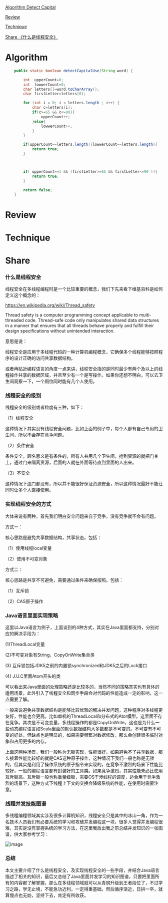 
 [Algorithm Detect Capital](#algorithm)

 [Review](#review)

 [Technique](#technique)

 [Share 《什么是线程安全》 ](#share)


# Algorithm

```java
    public static boolean detectCapitalUse(String word) {

        int  upperCount=0;
        int  lowwerCount=0;
        char letters[]=word.toCharArray();
        char firstLetter=letters[0];

        for (int i = 0; i < letters.length ; i++) {
            char c=letters[i];
            if(c>=65 && c<=90){
                upperCount++;
            }else{
                lowwerCount++;
            }
        }

        if(upperCount==letters.length||lowwerCount==letters.length){
            return true;
        }



        if( upperCount==1 && (firstLetter>=65 && firstLetter<=90 )){
            return true;
        }

        return false;
    }

```

# Review


# Technique


# Share

### 什么是线程安全

线程安全在多线程编程时是一个比较重要的概念，我们下先来看下维基百科是如何定义这个概念的：

https://en.wikipedia.org/wiki/Thread_safety

Thread safety is a computer programming concept applicable to multi-threaded code. Thread-safe code only manipulates shared data structures in a manner that ensures that all threads behave properly and fulfill their design specifications without unintended interaction.

意思是说：

线程安全是应用于多线程代码的一种计算机编程概念，它确保多个线程能够按照程序的设计正确的访问共享数据结构。

或者再贴近编程语言的角度一点来讲，线程安全指的是同时最少有两个及以上的线程操作共享的数据区域，并且至少有一个是写操作。如果你还想不明白，可以去卫生间观察一下，一个厕位同时能有几个人使用。

### 线程安全的级别

线程安全的级别或者粒度有三种，如下：

（1）线程安全

这种情况下其实没有线程安全问题，比如上面的例子中，每个人都有自己专用的卫生间，所以不会存在竞争问题。


（2）条件安全

条件安全，顾名思义是有条件的，所有人共用几个卫生间，抢到资源的就把门关上，通过门来隔离资源，后面的人就在外面等待直到里面的人出来。


（3）不安全

这种情况下连门都没有，所以并不能很好保证资源安全，所以这种情况最好不能让同时让多个人直接使用。

###  实现线程安全的方式

大体来说有两种，首先我们明白安全问题来自于竞争，没有竞争就不会有问题。

方式一：

核心思路是避免共享数据结构，共享状态。包括：

（1）使用线程local变量

（2）使用不可变对象


方式二：

核心思路是共享不可避免，需要通过条件来确保按照。包括：

（1）互斥锁

（2）CAS原子操作


### Java语言里面实现策略


这里以Java语言为例子，上面谈到的4种方式，其实在Java里面都支持，分别对应的解决手段为：

(1)ThreadLocal变量

(2)不可变对象有String，CopyOnWrite集合类

 (3) 互斥锁包括JDK5之前的内置锁synchronized和JDK5之后的Lock接口
 
 (4) J.U.C里面Atom开头的类


可以看出来Java里面的处理策略还是比较多的，当然不同的策略其实也有具体的适用场景，此外引入了线程安全和同步手段会对代码的性能造成一定的影响，这一点需要了解。


一般来说避免共享数据结构是能够比较优雅的解决并发问题，这种程序对多线程更友好，性能也会更高。比如单机的ThreadLocal和分布式的Ator模型。这里面不存在竞争。其次是不可变变量，多线程操作的都是CopyOnWrite，这也是为什么一些动态编程语言如Scala里面的默认数据结构大多数都是不可变的。不可变有不可变的好处，但缺点也是明显的，如果需要频繁对数据修改，那么会创建很多临时对象和占用更多的内存。


上面这两种场景，我们一般称为无锁实现，性能很好。如果避免不了共享数据，那么接着性能比较好的就是CAS这种原子操作，这种情况下我们一般也称是无锁的，但其实是利用了操作系统的原子指令来实现的，在竞争不激烈的场景下性能比较好，一般的编程语言都有封装好的工具类。如果竞争激烈，其实性能未必比使用互斥锁高。互斥锁一般也称重量级锁，需要OS干涉线程的调度，适合用于竞争激烈的场景下，这种方式下线程上下文的交换会降级系统的性能，在使用时需要注意。

### 线程并发技能图谱

多线程编程领域其实涉及很多计算机知识，线程安全只是其中的冰山一角，作为一名技术人员我们有必要系统的学习和攻破并发编程这一块，很多人觉得并发编程很难，其实是没有掌握系统的学习方法，在这里我放出我之前总结并发知识的一张图谱，供大家参考学习：

![image](https://github.com/qindongliang/Java-Note/raw/master/src/main/resources/pic/Java%E5%B9%B6%E5%8F%91%E7%9F%A5%E8%AF%86%E5%85%A8%E6%99%AF.png)


### 总结

本文主要介绍了什么是线程安全，及实现线程安全的一些手段，并结合Java语言描述了相关的知识，最后又总结了Java里面并发学习的知识图谱，只要把里面所有的内容都了解掌握，那么在多线程领域就可以从青铜升级到王者段位了，不过学习之路，学无止境，不能急功近利，一定得重基础，然后循序渐近，日拱一卒，就算慢点也无妨，坚持下去，肯定有所收获。




 
 





